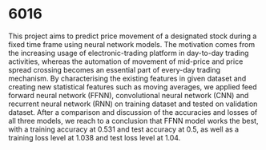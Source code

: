 # 6016
This project aims to predict price movement of a designated stock during a fixed time frame using neural
network models. The motivation comes from the increasing usage of electronic-trading platform in
day-to-day trading activities, whereas the automation of movement of mid-price and price spread crossing
becomes an essential part of every-day trading mechanism. By characterising the existing features in
given dataset and creating new statistical features such as moving averages, we applied feed forward
neural network (FFNN), convolutional neural network (CNN) and recurrent neural network (RNN) on
training dataset and tested on validation dataset. After a comparison and discussion of the accuracies and
losses of all three models, we reach to a conclusion that FFNN model works the best, with a training
accuracy at 0.531 and test accuracy at 0.5, as well as a training loss level at 1.038 and test loss level at
1.04.
